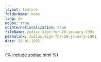 ```yaml
---
layout: feature
folderName: home
lang: en
noBox: true
nointernationalization: true
fileName: zodiac-sign-for-29-january-1991
permalink: zodiac-sign-for-29-january-1991
date: 29-01-1991
---
```

{% include zodiac.html %}
